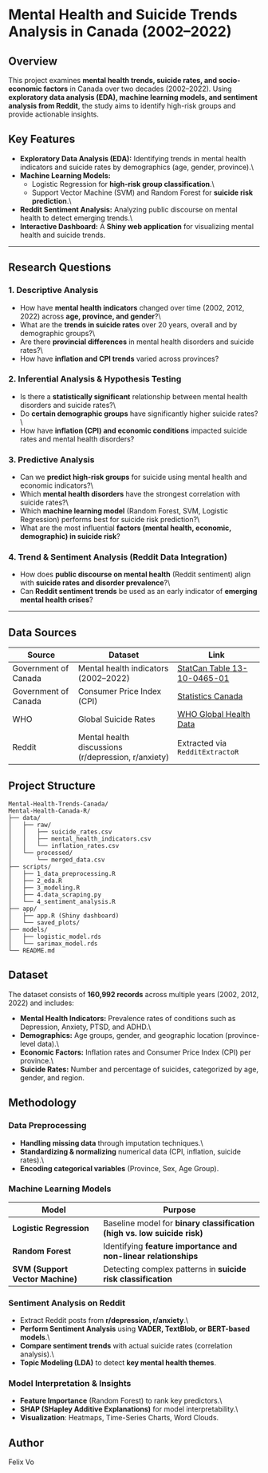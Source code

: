 # Mental Health and Suicide Trends Analysis in Canada (2002–2022)

## Overview

This project examines **mental health trends, suicide rates, and socio-economic factors** in Canada over two decades (2002–2022). Using **exploratory data analysis (EDA), machine learning models, and sentiment analysis from Reddit**, the study aims to identify high-risk groups and provide actionable insights.

## Key Features

-   **Exploratory Data Analysis (EDA):** Identifying trends in mental health indicators and suicide rates by demographics (age, gender, province).\
-   **Machine Learning Models:**
    -   Logistic Regression for **high-risk group classification**.\
    -   Support Vector Machine (SVM) and Random Forest for **suicide risk prediction**.\
-   **Reddit Sentiment Analysis:** Analyzing public discourse on mental health to detect emerging trends.\
-   **Interactive Dashboard:** A **Shiny web application** for visualizing mental health and suicide trends.

------------------------------------------------------------------------

## Research Questions

### 1. Descriptive Analysis

-   How have **mental health indicators** changed over time (2002, 2012, 2022) across **age, province, and gender**?\
-   What are the **trends in suicide rates** over 20 years, overall and by demographic groups?\
-   Are there **provincial differences** in mental health disorders and suicide rates?\
-   How have **inflation and CPI trends** varied across provinces?

### 2. Inferential Analysis & Hypothesis Testing

-   Is there a **statistically significant** relationship between mental health disorders and suicide rates?\
-   Do **certain demographic groups** have significantly higher suicide rates?\
-   How have **inflation (CPI) and economic conditions** impacted suicide rates and mental health disorders?

### 3. Predictive Analysis

-   Can we **predict high-risk groups** for suicide using mental health and economic indicators?\
-   Which **mental health disorders** have the strongest correlation with suicide rates?\
-   Which **machine learning model** (Random Forest, SVM, Logistic Regression) performs best for suicide risk prediction?\
-   What are the most influential **factors (mental health, economic, demographic) in suicide risk**?

### 4. Trend & Sentiment Analysis (Reddit Data Integration)

-   How does **public discourse on mental health** (Reddit sentiment) align with **suicide rates and disorder prevalence**?\
-   Can **Reddit sentiment trends** be used as an early indicator of **emerging mental health crises**?

------------------------------------------------------------------------

## Data Sources

| **Source** | **Dataset** | **Link** |
|-------------------------|-------------------------|---------------------|
| Government of Canada | Mental health indicators (2002–2022) | [StatCan Table 13-10-0465-01](https://open.canada.ca/data/dataset/a9863f45-6a1a-4277-ae0f-2d9cb61d413a/resource/2caa55d4-370c-41bc-a662-5ee67da3c074) |
| Government of Canada | Consumer Price Index (CPI) | [Statistics Canada](https://www150.statcan.gc.ca/t1/tbl1/en/tv.action?pid=1810000401) |
| WHO | Global Suicide Rates | [WHO Global Health Data](https://www.who.int/data/gho) |
| Reddit | Mental health discussions (r/depression, r/anxiety) | Extracted via `RedditExtractoR` |

## Project Structure

```         
Mental-Health-Trends-Canada/
Mental-Health-Canada-R/
├── data/
│   ├── raw/
│   │   ├── suicide_rates.csv
│   │   ├── mental_health_indicators.csv
│   │   └── inflation_rates.csv
│   └── processed/
│       └── merged_data.csv
├── scripts/
│   ├── 1_data_preprocessing.R
│   ├── 2_eda.R
│   ├── 3_modeling.R
│   ├── 4.data_scraping.py
│   └── 4_sentiment_analysis.R
├── app/
│   ├── app.R (Shiny dashboard)
│   └── saved_plots/
├── models/
│   ├── logistic_model.rds
│   └── sarimax_model.rds
└── README.md
```

## Dataset

The dataset consists of **160,992 records** across multiple years (2002, 2012, 2022) and includes:

-   **Mental Health Indicators:** Prevalence rates of conditions such as Depression, Anxiety, PTSD, and ADHD.\
-   **Demographics:** Age groups, gender, and geographic location (province-level data).\
-   **Economic Factors:** Inflation rates and Consumer Price Index (CPI) per province.\
-   **Suicide Rates:** Number and percentage of suicides, categorized by age, gender, and region.

## Methodology

### **Data Preprocessing**

-   **Handling missing data** through imputation techniques.\
-   **Standardizing & normalizing** numerical data (CPI, inflation, suicide rates).\
-   **Encoding categorical variables** (Province, Sex, Age Group).

### **Machine Learning Models**

| **Model** | **Purpose** |
|----------------------------------|-------------------------------------|
| **Logistic Regression** | Baseline model for **binary classification (high vs. low suicide risk)** |
| **Random Forest** | Identifying **feature importance and non-linear relationships** |
| **SVM (Support Vector Machine)** | Detecting complex patterns in **suicide risk classification** |

### **Sentiment Analysis on Reddit**

-   Extract Reddit posts from **r/depression, r/anxiety**.\
-   **Perform Sentiment Analysis** using **VADER, TextBlob, or BERT-based models**.\
-   **Compare sentiment trends** with actual suicide rates (correlation analysis).\
-   **Topic Modeling (LDA)** to detect **key mental health themes**.

### **Model Interpretation & Insights**

-   **Feature Importance** (Random Forest) to rank key predictors.\
-   **SHAP (SHapley Additive Explanations)** for model interpretability.\
-   **Visualization**: Heatmaps, Time-Series Charts, Word Clouds.

## Author

Felix Vo
